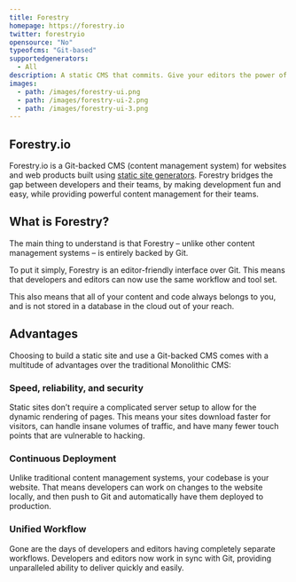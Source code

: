 ```yaml
---
title: Forestry
homepage: https://forestry.io
twitter: forestryio
opensource: "No"
typeofcms: "Git-based"
supportedgenerators:
  - All
description: A static CMS that commits. Give your editors the power of Git with Forestry.
images:
  - path: /images/forestry-ui.png
  - path: /images/forestry-ui-2.png
  - path: /images/forestry-ui-3.png
---
```


## Forestry.io

Forestry.io is a Git-backed CMS (content management system) for websites and web products built using [static site generators](https://forestry.io/docs/faqs/glossary/static-site-generators/). Forestry bridges the gap between developers and their teams, by making development fun and easy, while providing powerful content management for their teams.

## What is Forestry?

The main thing to understand is that Forestry – unlike other content management systems – is entirely backed by Git.

To put it simply, Forestry is an editor-friendly interface over Git. This means that developers and editors can now use the same workflow and tool set.

This also means that all of your content and code always belongs to you, and is not stored in a database in the cloud out of your reach.

## Advantages

Choosing to build a static site and use a Git-backed CMS comes with a multitude of advantages over the traditional Monolithic CMS:

### Speed, reliability, and security

Static sites don’t require a complicated server setup to allow for the dynamic rendering of pages. This means your sites download faster for visitors, can handle insane volumes of traffic, and have many fewer touch points that are vulnerable to hacking.

### Continuous Deployment

Unlike traditional content management systems, your codebase is your website. That means developers can work on changes to the website locally, and then push to Git and automatically have them deployed to production.

### Unified Workflow

Gone are the days of developers and editors having completely separate workflows. Developers and editors now work in sync with Git, providing unparalleled ability to deliver quickly and easily.
